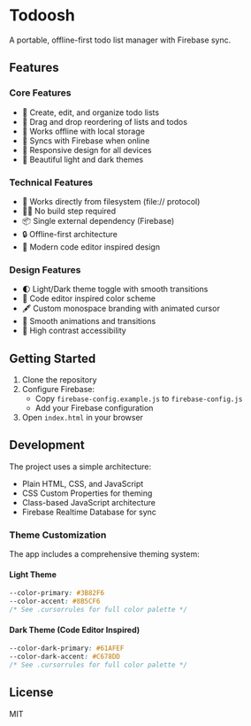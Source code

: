 # Todoosh

A portable, offline-first todo list manager with Firebase sync.

## Features

### Core Features
- 📝 Create, edit, and organize todo lists
- 🔄 Drag and drop reordering of lists and todos
- 💾 Works offline with local storage
- 🔄 Syncs with Firebase when online
- 📱 Responsive design for all devices
- 🎨 Beautiful light and dark themes

### Technical Features
- 🔌 Works directly from filesystem (file:// protocol)
- 🏃‍♂️ No build step required
- 📦 Single external dependency (Firebase)
- 🔒 Offline-first architecture
- 🎯 Modern code editor inspired design

### Design Features
- 🌓 Light/Dark theme toggle with smooth transitions
- 🎨 Code editor inspired color scheme
- 🖋 Custom monospace branding with animated cursor
- 💫 Smooth animations and transitions
- 🎯 High contrast accessibility

## Getting Started

1. Clone the repository
2. Configure Firebase:
   - Copy `firebase-config.example.js` to `firebase-config.js`
   - Add your Firebase configuration
3. Open `index.html` in your browser

## Development

The project uses a simple architecture:
- Plain HTML, CSS, and JavaScript
- CSS Custom Properties for theming
- Class-based JavaScript architecture
- Firebase Realtime Database for sync

### Theme Customization

The app includes a comprehensive theming system:

#### Light Theme
```css
--color-primary: #3B82F6
--color-accent: #8B5CF6
/* See .cursorrules for full color palette */
```

#### Dark Theme (Code Editor Inspired)
```css
--color-dark-primary: #61AFEF
--color-dark-accent: #C678DD
/* See .cursorrules for full color palette */
```

## License

MIT 